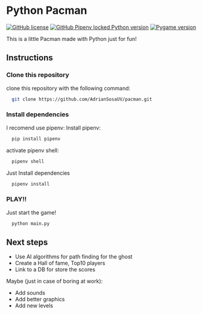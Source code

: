 
# Python Pacman
[![GitHub license](https://img.shields.io/github/license/AdrianSosaUV/pacman?style=plastic)](https://github.com/AdrianSosaUV/pacman/blob/main/LICENSE)
[![GitHub Pipenv locked Python version](https://img.shields.io/github/pipenv/locked/python-version/AdrianSosaUV/pacman)](https://www.python.org/downloads/release/python-391/)
[![Pygame version](https://img.shields.io/badge/Pygame-2.0.1-yellow)](https://pypi.org/project/pygame)

This is a little Pacman made with Python just for fun!

## Instructions

### Clone this repository 
clone this repository with the following command:
```bash
  git clone https://github.com/AdrianSosaUV/pacman.git
```

### Install dependencies 

I recomend use pipenv:
Install pipenv:
```bash
  pip install pipenv
```
activate pipenv shell:
```bash
  pipenv shell
```
Just Install dependencies
```bash
  pipenv install
```
    
### PLAY!!
Just start the game!
```bash
  python main.py
```

## Next steps

* Use AI algorithms for path finding for the ghost
* Create a Hall of fame, Top10 players 
* Link to a DB for store the scores

Maybe (just in case of boring at work):
* Add sounds
* Add better graphics
* Add new levels 
